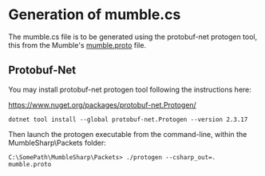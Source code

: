 ﻿# Generation of mumble.cs #

The mumble.cs file is to be generated using the protobuf-net protogen tool, this from the Mumble's [mumble.proto](https://github.com/mumble-voip/mumble/blob/master/src/Mumble.proto) file.

## Protobuf-Net ##

You may install protobuf-net protogen tool following the instructions here:

https://www.nuget.org/packages/protobuf-net.Protogen/

`dotnet tool install --global protobuf-net.Protogen --version 2.3.17`

Then launch the protogen executable from the command-line, within the MumbleSharp\Packets folder:

    C:\SomePath\MumbleSharp\Packets> ./protogen --csharp_out=. mumble.proto

